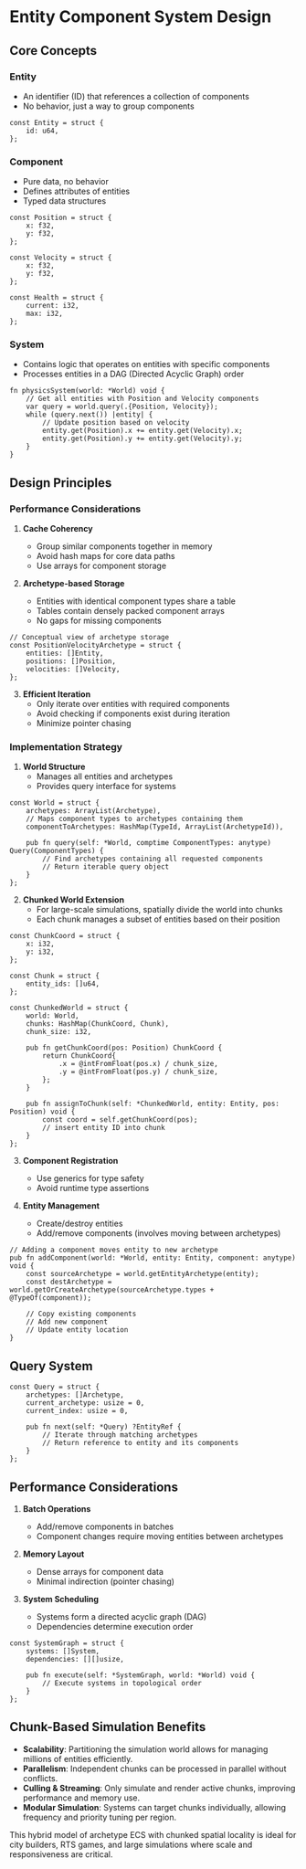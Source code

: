 # Entity Component System Design

## Core Concepts

### Entity
- An identifier (ID) that references a collection of components
- No behavior, just a way to group components

```zig
const Entity = struct {
    id: u64,
};
```

### Component
- Pure data, no behavior
- Defines attributes of entities
- Typed data structures

```zig
const Position = struct {
    x: f32,
    y: f32,
};

const Velocity = struct {
    x: f32,
    y: f32,
};

const Health = struct {
    current: i32,
    max: i32,
};
```

### System
- Contains logic that operates on entities with specific components
- Processes entities in a DAG (Directed Acyclic Graph) order

```zig
fn physicsSystem(world: *World) void {
    // Get all entities with Position and Velocity components
    var query = world.query(.{Position, Velocity});
    while (query.next()) |entity| {
        // Update position based on velocity
        entity.get(Position).x += entity.get(Velocity).x;
        entity.get(Position).y += entity.get(Velocity).y;
    }
}
```

## Design Principles

### Performance Considerations

1. **Cache Coherency**
   - Group similar components together in memory
   - Avoid hash maps for core data paths
   - Use arrays for component storage

2. **Archetype-based Storage**
   - Entities with identical component types share a table
   - Tables contain densely packed component arrays
   - No gaps for missing components

```zig
// Conceptual view of archetype storage
const PositionVelocityArchetype = struct {
    entities: []Entity,
    positions: []Position,
    velocities: []Velocity,
};
```

3. **Efficient Iteration**
   - Only iterate over entities with required components
   - Avoid checking if components exist during iteration
   - Minimize pointer chasing

### Implementation Strategy

1. **World Structure**
   - Manages all entities and archetypes
   - Provides query interface for systems

```zig
const World = struct {
    archetypes: ArrayList(Archetype),
    // Maps component types to archetypes containing them
    componentToArchetypes: HashMap(TypeId, ArrayList(ArchetypeId)),

    pub fn query(self: *World, comptime ComponentTypes: anytype) Query(ComponentTypes) {
        // Find archetypes containing all requested components
        // Return iterable query object
    }
};
```

2. **Chunked World Extension**
   - For large-scale simulations, spatially divide the world into chunks
   - Each chunk manages a subset of entities based on their position

```zig
const ChunkCoord = struct {
    x: i32,
    y: i32,
};

const Chunk = struct {
    entity_ids: []u64,
};

const ChunkedWorld = struct {
    world: World,
    chunks: HashMap(ChunkCoord, Chunk),
    chunk_size: i32,

    pub fn getChunkCoord(pos: Position) ChunkCoord {
        return ChunkCoord{
            .x = @intFromFloat(pos.x) / chunk_size,
            .y = @intFromFloat(pos.y) / chunk_size,
        };
    }

    pub fn assignToChunk(self: *ChunkedWorld, entity: Entity, pos: Position) void {
        const coord = self.getChunkCoord(pos);
        // insert entity ID into chunk
    }
};
```

3. **Component Registration**
   - Use generics for type safety
   - Avoid runtime type assertions

4. **Entity Management**
   - Create/destroy entities
   - Add/remove components (involves moving between archetypes)

```zig
// Adding a component moves entity to new archetype
pub fn addComponent(world: *World, entity: Entity, component: anytype) void {
    const sourceArchetype = world.getEntityArchetype(entity);
    const destArchetype = world.getOrCreateArchetype(sourceArchetype.types + @TypeOf(component));

    // Copy existing components
    // Add new component
    // Update entity location
}
```

## Query System

```zig
const Query = struct {
    archetypes: []Archetype,
    current_archetype: usize = 0,
    current_index: usize = 0,

    pub fn next(self: *Query) ?EntityRef {
        // Iterate through matching archetypes
        // Return reference to entity and its components
    }
};
```

## Performance Considerations

1. **Batch Operations**
   - Add/remove components in batches
   - Component changes require moving entities between archetypes

2. **Memory Layout**
   - Dense arrays for component data
   - Minimal indirection (pointer chasing)

3. **System Scheduling**
   - Systems form a directed acyclic graph (DAG)
   - Dependencies determine execution order

```zig
const SystemGraph = struct {
    systems: []System,
    dependencies: [][]usize,

    pub fn execute(self: *SystemGraph, world: *World) void {
        // Execute systems in topological order
    }
};
```

## Chunk-Based Simulation Benefits

- **Scalability**: Partitioning the simulation world allows for managing millions of entities efficiently.
- **Parallelism**: Independent chunks can be processed in parallel without conflicts.
- **Culling & Streaming**: Only simulate and render active chunks, improving performance and memory use.
- **Modular Simulation**: Systems can target chunks individually, allowing frequency and priority tuning per region.

This hybrid model of archetype ECS with chunked spatial locality is ideal for city builders, RTS games, and large simulations where scale and responsiveness are critical.
